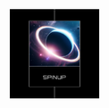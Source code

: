 <div align="center">
   <a href="https://optimism.io"><img alt="Optimism" src="./SpinUp Logo.png" width=160></a>
</div>

